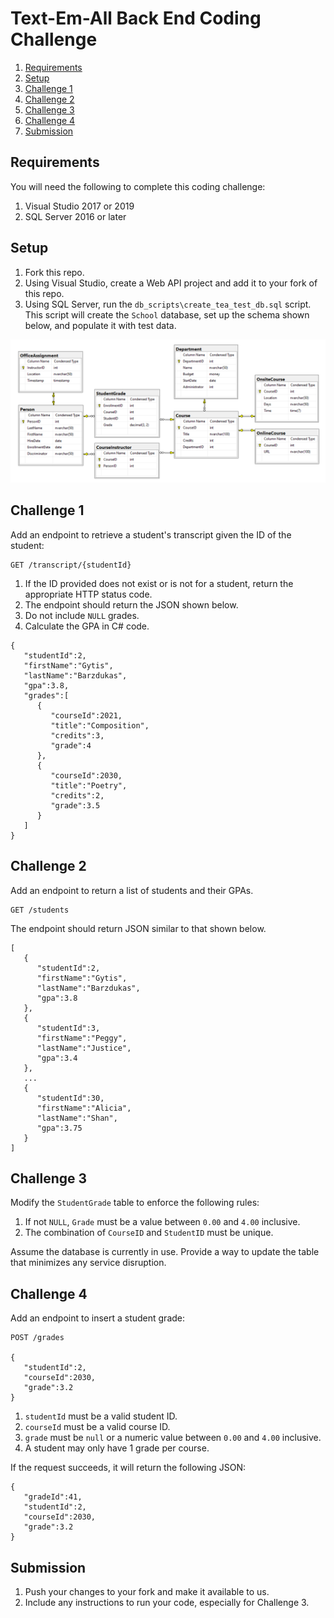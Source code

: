 # Text-Em-All Back End Coding Challenge


1. [Requirements](#requirements)
2. [Setup](#setup)
3. [Challenge 1](#challenge-1)
4. [Challenge 2](#challenge-2)
5. [Challenge 3](#challenge-3)
6. [Challenge 4](#challenge-4)
7. [Submission](#submission)

<a name="requirements"></a>
## Requirements

You will need the following to complete this coding challenge:

1. Visual Studio 2017 or 2019
2. SQL Server 2016 or later

<a name="setup"></a>
## Setup

1. Fork this repo.
2. Using Visual Studio, create a Web API project and add it to your fork of this
   repo.
3. Using SQL Server, run the `db_scripts\create_tea_test_db.sql` script.  This script will create the `School` database, set up the schema shown below, and populate it with test data.

![school-db-schema](readme_assets/db_schema.png)

<a name="challenge-1"></a>
## Challenge 1

Add an endpoint to retrieve a student's transcript given the ID of the student:

```
GET /transcript/{studentId}
```

1. If the ID provided does not exist or is not for a student, return the appropriate HTTP status code.
2. The endpoint should return the JSON shown below.
3. Do not include `NULL` grades.
4. Calculate the GPA in C# code.

```
{
   "studentId":2,
   "firstName":"Gytis",
   "lastName":"Barzdukas",
   "gpa":3.8,
   "grades":[
      {
         "courseId":2021,
         "title":"Composition",
         "credits":3,
         "grade":4
      },
      {
         "courseId":2030,
         "title":"Poetry",
         "credits":2,
         "grade":3.5
      }
   ]
}
```

<a name="challenge-2"></a>
## Challenge 2

Add an endpoint to return a list of students and their GPAs.  

```
GET /students
```

The endpoint
should return JSON similar to that shown below.

```
[
   {
      "studentId":2,
      "firstName":"Gytis",
      "lastName":"Barzdukas",
      "gpa":3.8
   },
   {
      "studentId":3,
      "firstName":"Peggy",
      "lastName":"Justice",
      "gpa":3.4
   },
   ...
   {
      "studentId":30,
      "firstName":"Alicia",
      "lastName":"Shan",
      "gpa":3.75
   }
]
```

<a name="challenge-3"></a>
## Challenge 3

Modify the `StudentGrade` table to enforce the following rules:

1. If not `NULL`, `Grade` must be a value between `0.00` and `4.00` inclusive.
2. The combination of `CourseID` and `StudentID` must be unique.

Assume the database is currently in use.  Provide a way to update the table that minimizes any service disruption.

<a name="challenge-4"></a>
## Challenge 4

Add an endpoint to insert a student grade:

```
POST /grades

{
   "studentId":2,
   "courseId":2030,
   "grade":3.2
}
```

1. `studentId` must be a valid student ID.
2. `courseId` must be a valid course  ID.
3. `grade` must be `null` or a numeric value between `0.00` and `4.00`
   inclusive.
4. A student may only have 1 grade per course.

If the request succeeds, it will return the following JSON:

```
{
   "gradeId":41,
   "studentId":2,
   "courseId":2030,
   "grade":3.2
}
```
 
<a name="submission"></a>
## Submission

1. Push your changes to your fork and make it available to us.
2. Include any instructions to run your code, especially for Challenge 3.